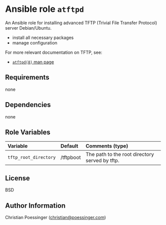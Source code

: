 # Ansible role `atftpd`

An Ansible role for installing advanced TFTP (Trivial File Transfer Protocol) server Debian/Ubuntu.

- install all necessary packages
- manage configuration

For more relevant documentation on TFTP, see:
- [`atftpd(8)` man page](https://linux.die.net/man/8/atftpd)

## Requirements

none

## Dependencies

none

## Role Variables

| Variable                      | Default                              | Comments (type)                                                |
| :---                          | :---                                 | :---                                                           |
| `tftp_root_directory`         | /tftpboot                            | The path to the root directory served by tftp.                 |

## License

BSD

## Author Information

Christian Poessinger (christian@poessinger.com)
